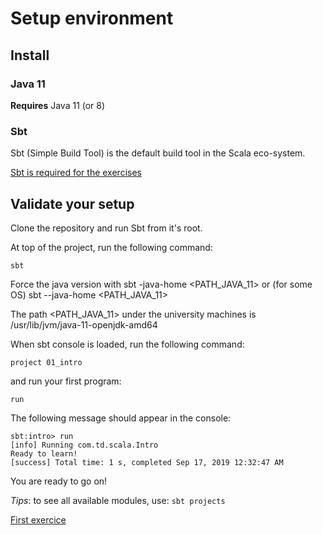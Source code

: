 # Setup environment

## Install

### Java 11
**Requires** Java 11 (or 8)

### Sbt
Sbt (Simple Build Tool) is the default build tool in the Scala eco-system.

[Sbt is required for the exercises](https://www.scala-sbt.org/1.x/docs/Setup.html)

## Validate your setup

Clone the repository and run Sbt from it's root.

At top of the project, run the following command:

    sbt

Force the java version with
    sbt -java-home <PATH_JAVA_11>
or (for some OS)
    sbt --java-home <PATH_JAVA_11>

The path <PATH_JAVA_11> under the university machines is /usr/lib/jvm/java-11-openjdk-amd64

When sbt console is loaded, run the following command:

    project 01_intro

and run your first program:

    run

The following message should appear in the console:

    sbt:intro> run
    [info] Running com.td.scala.Intro
    Ready to learn!
    [success] Total time: 1 s, completed Sep 17, 2019 12:32:47 AM

You are ready to go on!

*Tips*: to see all available modules, use: `sbt projects`

[First exercice](../../../../../../../../01_Classes/README.md)
